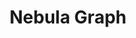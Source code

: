 ---
facebook: https://facebook.com/NebulaGraph
git: https://github.com/vesoft-inc/nebula
linkedin: https://linkedin.com/company/vesoft-nebula-graph
logohandle: nebula-graphio
sort: nebula-graph
title: Nebula Graph
twitter: https://x.com/NebulaGraph
website: https://nebula-graph.io/en/
youtube: https://youtube.com/channel/UC73V8q795eSEMxDX4Pvdwmw
---